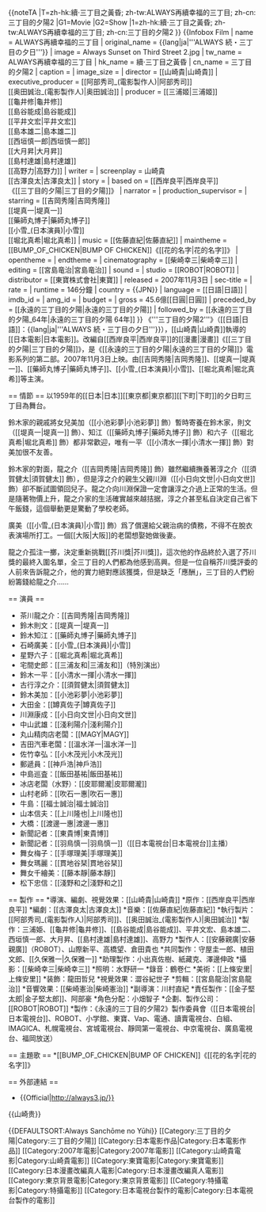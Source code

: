 {{noteTA
|T=zh-hk:續·三丁目之黃昏; zh-tw:ALWAYS再續幸福的三丁目; zh-cn:三丁目的夕陽2
|G1=Movie
|G2=Show
|1=zh-hk:續·三丁目之黃昏; zh-tw:ALWAYS再續幸福的三丁目; zh-cn:三丁目的夕陽2
}}
{{Infobox Film
| name               = ALWAYS再續幸福的三丁目
| original_name      = {{lang|ja|'''ALWAYS 続・三丁目の夕日'''}}
| image              = Always Sunset on Third Street 2.jpg
| tw_name            = ALWAYS再續幸福的三丁目
| hk_name            = 續·三丁目之黃昏
| cn_name            = 三丁目的夕陽2
| caption            = 
| image_size         =
| director           = [[山崎貴|山崎貴]]
| executive_producer = [[阿部秀司_(電影製作人)|阿部秀司]]<br/>[[奥田誠治_(電影製作人)|奥田誠治]]
| producer           = [[三浦姬|三浦姬]]<br/>[[龜井修|龜井修]]<br/>[[島谷能成|島谷能成]]<br/>[[平井文宏|平井文宏]]<br/>[[島本雄二|島本雄二]]<br/>[[西垣慎一郎|西垣慎一郎]]<br/>[[大月昇|大月昇]]<br/>[[島村達雄|島村達雄]]<br/>[[高野力|高野力]]
| writer             = 
| screenplay         = 山崎貴<br />[[古澤良太|古澤良太]]
| story              = 
| based on            = [[西岸良平|西岸良平]]<br />《[[三丁目的夕陽|三丁目的夕陽]]》
| narrator           = 
| production_supervisor = 
| starring           = [[吉岡秀隆|吉岡秀隆]]<br />[[堤真一|堤真一]]<br />[[藥師丸博子|藥師丸博子]]<br />[[小雪_(日本演員)|小雪]]<br />[[堀北真希|堀北真希]]
| music              = [[佐藤直紀|佐藤直紀]]
| maintheme          = [[BUMP_OF_CHICKEN|BUMP OF CHICKEN]]《[[花的名字|花的名字]]》
| opentheme          =
| endtheme           =
| cinematography     = [[柴崎幸三|柴崎幸三]]
| editing            = [[宮島竜治|宮島竜治]]
| sound             =
| studio             = [[ROBOT|ROBOT]]
| distributor        = [[東寶株式會社|東寶]]
| released           = 2007年11月3日
| sec-title          = 
| rate               = 
| runtime            = 146分鐘
| country            = {{JPN}}
| language           = [[日語|日語]]
| imdb_id            = 
| amg_id             = 
| budget             = 
| gross              = 45.6億[[日圓|日圓]]
| preceded_by        = [[永遠的三丁目的夕陽|永遠的三丁目的夕陽]]
| followed_by        = [[永遠的三丁目的夕陽_64年|永遠的三丁目的夕陽 64年]]
}}
《'''三丁目的夕陽2'''》（[[日語|日語]]：{{lang|ja|'''ALWAYS 続・三丁目の夕日'''}}），[[山崎貴|山崎貴]]執導的[[日本電影|日本電影]]。改編自[[西岸良平|西岸良平]]的[[漫畫|漫畫]]《[[三丁目的夕陽|三丁目的夕陽]]》，是《[[永遠的三丁目的夕陽|永遠的三丁目的夕陽]]》電影系列的第二部。2007年11月3日上映。由[[吉岡秀隆|吉岡秀隆]]、[[堤真一|堤真一]]、[[藥師丸博子|藥師丸博子]]、[[小雪_(日本演員)|小雪]]、[[堀北真希|堀北真希]]等主演。

== 情節 ==
以1959年的[[日本|日本]][[東京都|東京都]][[下町|下町]]的夕日町三丁目為舞台。

鈴木家的親戚將女兒美加（[[小池彩夢|小池彩夢]] 飾）暫時寄養在鈴木家，則文（[[堤真一|堤真一]] 飾）、知江（[[藥師丸博子|藥師丸博子]] 飾）和六子（[[堀北真希|堀北真希]] 飾）都非常歡迎，唯有一平（[[小清水一揮|小清水一揮]] 飾）對美加很不友善。

鈴木家的對面，龍之介（[[吉岡秀隆|吉岡秀隆]] 飾）雖然繼續撫養著淳之介（[[須賀健太|須賀健太]] 飾），但是淳之介的親生父親川淵（[[小日向文世|小日向文世]] 飾）卻不斷試圖領回兒子。龍之介向川淵保證一定會讓淳之介過上正常的生活。但是隨著物價上升，龍之介家的生活確實越來越拮据，淳之介甚至私自決定自己省下午飯錢，這個舉動更是驚動了學校老師。

廣美（[[小雪_(日本演員)|小雪]] 飾）爲了償還給父親治病的債務，不得不在脫衣表演場所打工。一個[[大阪|大阪]]的老闆想娶她做後妻。

龍之介孤注一擲，決定重新挑戰[[芥川獎|芥川獎]]，這次他的作品終於入選了芥川獎的最終入圍名單，全三丁目的人們都為他感到高興。但是一位自稱芥川獎評委的人前來告訴龍之介，他的實力絕對應該獲獎，但是缺乏「應酬」，三丁目的人們紛紛籌錢給龍之介……

== 演員 ==
* 茶川龍之介：[[吉岡秀隆|吉岡秀隆]]
* 鈴木則文：[[堤真一|堤真一]]
* 鈴木知江：[[藥師丸博子|藥師丸博子]]
* 石崎廣美：[[小雪_(日本演員)|小雪]]
* 星野六子：[[堀北真希|堀北真希]]
* 宅間史郎：[[三浦友和|三浦友和]]（特別演出）
* 鈴木一平：[[小清水一揮|小清水一揮]]
* 古行淳之介：[[須賀健太|須賀健太]]
* 鈴木美加：[[小池彩夢|小池彩夢]]
* 大田金：[[罇真佐子|罇真佐子]]
* 川淵康成：[[小日向文世|小日向文世]]
* 中山武雄：[[淺利陽介|淺利陽介]]
* 丸山精肉店老闆：[[MAGY|MAGY]]
* 吉田汽車老闆：[[溫水洋一|溫水洋一]]
* 佐竹幸弘：[[小木茂光|小木茂光]]
* 郵遞員：[[神戶浩|神戶浩]]
* 中島巡査：[[飯田基祐|飯田基祐]]
* 冰店老闆（水野）：[[皮耶爾瀧|皮耶爾瀧]]
* 山村老師：[[吹石一惠|吹石一惠]]
* 牛島：[[福士誠治|福士誠治]]
* 山本信夫：[[上川隆也|上川隆也]]
* 大橋：[[渡邊一惠|渡邊一惠]]
* 新聞記者：[[東貴博|東貴博]]
* 新聞記者：[[羽鳥慎一|羽鳥慎一]]（[[日本電視台|日本電視台]]主播）
* 舞女梅子：[[手塚理美|手塚理美]]
* 舞女瑪麗：[[貫地谷栞|貫地谷栞]]
* 舞女千繪美：[[藤本靜|藤本靜]]
* 松下忠信：[[淺野和之|淺野和之]]

== 製作 ==
*導演、編劇、視覺效果：[[山崎貴|山崎貴]]
*原作：[[西岸良平|西岸良平]]
*編劇：[[古澤良太|古澤良太]]
*音樂：[[佐藤直紀|佐藤直紀]]
*執行製片：[[阿部秀司_(電影製作人)|阿部秀司]]、[[奥田誠治_(電影製作人)|奥田誠治]]
*製作：三浦姫、[[龜井修|龜井修]]、[[島谷能成|島谷能成]]、平井文宏、島本雄二、西垣慎一郎、大月昇、[[島村達雄|島村達雄]]、高野力
*製作人：[[安藤親廣|安藤親廣]]（ROBOT）、山際新平、高橋望、倉田貴也
*共同製作：守屋圭一郎、植田文郎、[[久保雅一|久保雅一]]
*助理製作：小出真佐樹、紙藏克、澤邊伸政
*攝影：[[柴崎幸三|柴崎幸三]]
*照明：水野研一
*錄音：鶴卷仁
*美術：[[上條安里|上條安里]]
*装飾：龍田哲兒
*視覺效果：澀谷紀世子
*剪輯：[[宮島龍治|宮島龍治]]
*音響效果：[[柴崎憲治|柴崎憲治]]
*副導演：川村直紀
*責任製作：[[金子堅太郎|金子堅太郎]]、阿部豪
*角色分配：小畑智子
*企劃、製作公司：[[ROBOT|ROBOT]]
*製作：《永遠的三丁目的夕陽2》製作委員會（[[日本電視台|日本電視台]]、ROBOT、小学館、東寶、Vap、電通、讀賣電視台、白組、IMAGICA、札幌電視台、宮城電視台、靜岡第一電視台、中京電視台、廣島電視台、福岡放送）

== 主題歌 ==
*[[BUMP_OF_CHICKEN|BUMP OF CHICKEN]]《[[花的名字|花的名字]]》

== 外部連結 ==
* {{Official|http://always3.jp/}}

{{山崎贵}}

{{DEFAULTSORT:Always Sanchōme no Yūhi}}
[[Category:三丁目的夕陽|Category:三丁目的夕陽]]
[[Category:日本電影作品|Category:日本電影作品]]
[[Category:2007年電影|Category:2007年電影]]
[[Category:山崎貴電影|Category:山崎貴電影]]
[[Category:東寶電影|Category:東寶電影]]
[[Category:日本漫畫改編真人電影|Category:日本漫畫改編真人電影]]
[[Category:東京背景電影|Category:東京背景電影]]
[[Category:特攝電影|Category:特攝電影]]
[[Category:日本電視台製作的電影|Category:日本電視台製作的電影]]